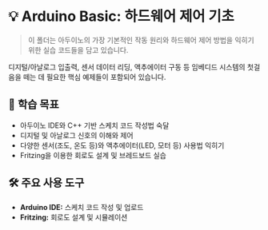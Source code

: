 # 💡 Arduino Basic: 하드웨어 제어 기초

> 이 폴더는 아두이노의 가장 기본적인 작동 원리와 하드웨어 제어 방법을 익히기 위한 실습 코드들을 담고 있습니다.

디지털/아날로그 입출력, 센서 데이터 리딩, 액추에이터 구동 등 임베디드 시스템의 첫걸음을 떼는 데 필요한 핵심 예제들이 포함되어 있습니다.

## 🎯 학습 목표

* 아두이노 IDE와 C++ 기반 스케치 코드 작성법 숙달
* 디지털 및 아날로그 신호의 이해와 제어
* 다양한 센서(조도, 온도 등)와 액추에이터(LED, 모터 등) 사용법 익히기
* Fritzing을 이용한 회로도 설계 및 브레드보드 실습

## 🛠️ 주요 사용 도구

* **Arduino IDE:** 스케치 코드 작성 및 업로드
* **Fritzing:** 회로도 설계 및 시뮬레이션
